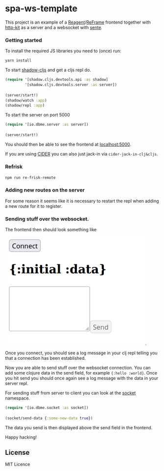 # spa-ws-template

This project is an example of a [Reagent](https://github.com/reagent-project/reagent)/[ReFrame](https://github.com/Day8/re-frame)
frontend together with [http-kit](https://github.com/http-kit/http-kit) as a server and a websocket with
[sente](https://github.com/ptaoussanis/sente).

### Getting started

To install the required JS libraries you need to (once) run:
```bash
yarn install
```

To start [shadow-cljs](https://github.com/thheller/shadow-cljs) and get a cljs repl do.
```clj
(require '[shadow.cljs.devtools.api :as shadow]
         '[shadow.cljs.devtools.server :as server])

(server/start!)
(shadow/watch :app)
(shadow/repl :app)
```
To start the server on port 5000
```clj
(require '[io.dbme.server :as server])

(server/start!)
```

You should then be able to see the frontend at [localhost:5000](http://localhost:5000).

If you are using [CIDER](https://github.com/clojure-emacs/cider) you can also just jack-in via
`cider-jack-in-clj&cljs`.

### Refrisk
`npm run re-frisk-remote`

### Adding new routes on the server
For some reason it seems like it is necessary to restart the repl when adding a new route for it to register.

### Sending stuff over the websocket.

The frontend then should look something like

![frontend](frontend_screenshot.png).

Once you connect, you should see a log message in your clj repl telling you that a connection
has been established.

Now you are able to send stuff over the websocket connection. You can add some clojure data in the send
field, for example `{:hello :world}`. Once you hit send you should once again see a log message
with the data in your server repl.

For sending stuff from server to client you can look at the [socket](src/io/dbme/socket.clj) namespace.
```clj
(require '[io.dbme.socket :as socket])

(socket/send-data {:some-new-data true})
```
The data you send is then displayed above the send field in the frontend.

Happy hacking!

## License

MIT Licence
